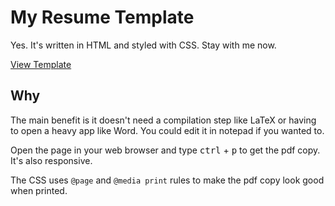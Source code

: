 # My Resume Template
Yes. It's written in HTML and styled with CSS. Stay with me now.

[View Template](https://p0u4a.github.io/resume-template/template.html)

## Why

The main benefit is it doesn't need a compilation step like LaTeX or having to open a heavy app like Word. You could edit it in notepad if you wanted to. 

Open the page in your web browser and type <kbd>ctrl</kbd> + <kbd>p</kbd> to get the pdf copy. It's also responsive.

The CSS uses `@page` and `@media print` rules to make the pdf copy look good when printed.
